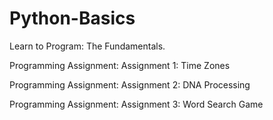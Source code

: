 # Python-Basics
Learn to Program: The Fundamentals.

Programming Assignment: Assignment 1: Time Zones

Programming Assignment: Assignment 2: DNA Processing

Programming Assignment: Assignment 3: Word Search Game
